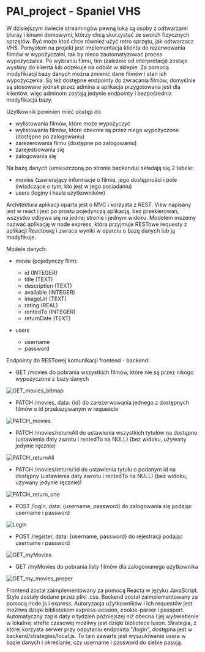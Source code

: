# PAI_project - Spaniel VHS

W dzisiejszym świecie streamingów pewną luką są osoby z odtwarzami bluray i kinami domowymi, którzy chcą skorzystać ze swoich fizycznych sprzętów. Być może ktoś chce również użyć retro sprzętu, jak odtwarzacz VHS. Pomysłem na projekt jest implementacja klienta do rezerwowania filmów w wypożyczalni, tak by nieco zautomatyzować proces wypożyczania. Po wybraniu filmu, ten (zależnie od interpretacji) zostaje wysłany do klienta lub oczekuje na odbiór w sklepie. Za pomocą modyfikiacji bazy danych można zmienić dane filmów i stan ich wypożyczenia. Są też dostępne endpointy do zwracania filmów, domyślnie są stosowane jednak przez admina a aplikacja przygotowana jest dla klientów, więc adminom zostają jedynie endpointy i bezpośrednia modyfikacja bazy.

Użytkownik powinien mieć dostęp do
  - wylistowania filmów, które może wypożyczyć
  - wylistowania filmów, które obecnie są przez niego wypożyczone (dostępne po zalogowaniu)
  - zarezerowania filmu (dostępne po zalogowaniu)
  - zarejestrowania się
  - zalogowania się

Na bazę danych (umieszczoną po stronie backendu) składają się 2 tabele:
  - movies (zawierający informacje o filmie, jego dostępności i pole świadczące o tym, kto jest w jego posiadaniu)
  - users (loginy i hasła użytkowników)

Architektura aplikacji oparta jest o MVC i korzysta z REST. View napisany jest w react i jest po prostu pojedynczą aplikacją, bez przekierowań, wszystko odbywa się na jednej stronie i jednym widoku. Modelem możemy nazwać aplikację w node express, która przyjmuje RESTowe requesty z aplikacji Reactowej i zwraca wyniki w oparciu o bazę danych lub ją modyfikuje. 

Modele danych:
  - movie (pojedynczy film):
    - id (INTEGER)
    - title (TEXT)
    - description (TEXT)
    - available (INTEGER)
    - imageUrl (TEXT)
    - rating (REAL)
    - rentedTo (INTEGER)
    - returnDate (TEXT)
  
  - users
    - username
    - password

Endpointy do RESTowej komunikacji frontend - backend:
  - GET /movies do pobrania wszystkich filmów, które nie są przez nikogo wypożyczone z bazy danych  
  
![GET_movies_bitmap](https://user-images.githubusercontent.com/48535738/170116984-91151592-ed7a-4209-a1ea-508fd48c1cd7.png)

  - PATCH /movies, data: {id} do zarezerwowania jednego z dostępnych filmów o id przekazywanym w requeście 

![PATCH_movies](https://user-images.githubusercontent.com/48535738/170118784-85ad3150-84bb-4e86-86a4-f765f4142533.png)

  - PATCH /movies/returnAll do ustawienia wszystkich tytułów na dostępne (ustawienia daty zwrotu i rentedTo na NULL) (bez widoku, używany jedynie ręcznie)

![PATCH_returnAll](https://user-images.githubusercontent.com/48535738/170120451-8fcd9738-5a3b-41a6-95ee-df95f86d1d15.png)

  - PATCH /movies/return/:id do ustawienia tytułu o podanym id na dostępny (ustawienia daty zwrotu i rentedTo na NULL) (bez widoku, używany jedynie ręcznie)!

![PATCH_return_one](https://user-images.githubusercontent.com/48535738/170120549-49615abf-81ca-4130-9957-99919f68720e.png)
  
  - POST /login, data: {username, password} do zalogowania się podając username i password

![Login](https://user-images.githubusercontent.com/48535738/170123730-36169fa5-1391-4f99-a742-7019f8923d01.png)

  - POST /register, data: {username, password} do rejestracji podając username i password

![GET_myMovies](https://user-images.githubusercontent.com/48535738/170123749-a2df333a-75fa-4429-9b08-9c970c2e2cdd.png)

  - GET /myMovies do pobrania listy filmów dla zalogowanego użytkownika
 
![GET_my_movies_proper](https://user-images.githubusercontent.com/48535738/170124227-f518099a-01df-45d3-ab4e-7f3cf013210b.png)


Frontend został zaimplementowany za pomocą Reacta w języku JavaScript. Style zostały dodane przez pliki .css.
Backend został zaimplementowany za pomocą node.js i express. Autoryzacja użytkowników i ich requestów jest możliwa dzięki bibliotekom express-session, cookie-parser i passport. Automatyczny zapis daty o tydzień późniejszej niż obecna i jej wyświetlenie w lokalnej strefie czasowej możliwy jest dzięki bibliotece luxon.
Strategia, z której korzysta serwer przy odpytaniu endpointa "/login", dostępna jest w backend/strategies/local.js. To tam zawarte jest wyszukiwanie usera w bazie danych i określanie, czy username i password do siebie pasują.
